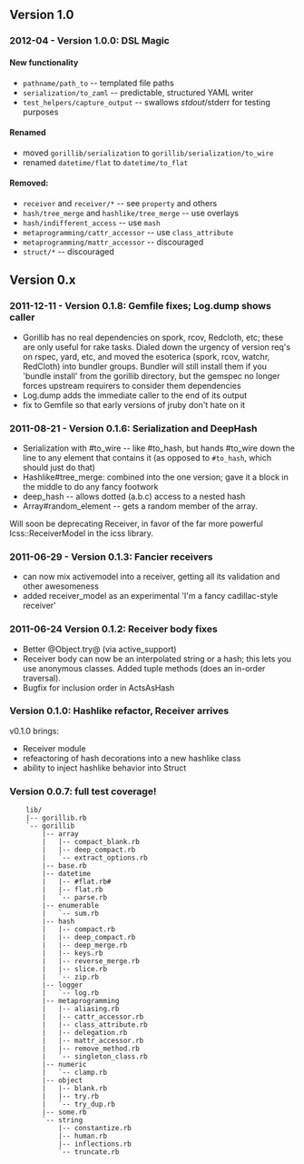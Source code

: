## Version 1.0

### 2012-04 - Version 1.0.0: DSL Magic

#### New functionality

* `pathname/path_to`            -- templated file paths
* `serialization/to_zaml`       -- predictable, structured YAML writer
* `test_helpers/capture_output` -- swallows $stdout/$stderr for testing purposes

#### Renamed

* moved `gorillib/serialization` to `gorillib/serialization/to_wire`
* renamed `datetime/flat` to `datetime/to_flat`

#### Removed:

* `receiver` and `receiver/*`                 -- see `property` and others
* `hash/tree_merge` and `hashlike/tree_merge` -- use overlays
* `hash/indifferent_access`                   -- use `mash`
* `metaprogramming/cattr_accessor`            -- use `class_attribute`
* `metaprogramming/mattr_accessor`            -- discouraged
* `struct/*`                                  -- discouraged

## Version 0.x

### 2011-12-11 - Version 0.1.8: Gemfile fixes; Log.dump shows caller

* Gorillib has no real dependencies on spork, rcov, Redcloth, etc; these are only useful for rake tasks. Dialed down the urgency of version req's on rspec, yard, etc, and moved the esoterica (spork, rcov, watchr, RedCloth) into bundler groups. Bundler will still install them if you 'bundle install' from the gorillib directory, but the gemspec no longer forces upstream requirers to consider them dependencies
* Log.dump adds the immediate caller to the end of its output
* fix to Gemfile so that early versions of jruby don't hate on it

### 2011-08-21 - Version 0.1.6: Serialization and DeepHash

* Serialization with #to_wire -- like #to_hash, but hands #to_wire down the line to any element that contains it (as opposed to `#to_hash`, which should just do that)
* Hashlike#tree_merge: combined into the one version; gave it a block in the middle to do any fancy footwork
* deep_hash -- allows dotted (a.b.c) access to a nested hash
* Array#random_element -- gets a random member of the array.

Will soon be deprecating Receiver, in favor of the far more powerful Icss::ReceiverModel in the icss library.

### 2011-06-29 - Version 0.1.3: Fancier receivers

* can now mix activemodel into a receiver, getting all its validation and other awesomeness
* added receiver_model as an experimental 'I'm a fancy cadillac-style receiver'

### 2011-06-24 Version 0.1.2: Receiver body fixes

* Better @Object.try@ (via active_support)
* Receiver body can now be an interpolated string or a hash; this lets you use anonymous classes. Added tuple methods (does an in-order traversal).
* Bugfix for inclusion order in ActsAsHash

### Version 0.1.0: Hashlike refactor, Receiver arrives

v0.1.0 brings:

* Receiver module
* refeactoring of hash decorations into a new hashlike class
* ability to inject hashlike behavior into Struct

### Version 0.0.7: full test coverage!

        lib/
        |-- gorillib.rb
        `-- gorillib
            |-- array
            |   |-- compact_blank.rb
            |   |-- deep_compact.rb
            |   `-- extract_options.rb
            |-- base.rb
            |-- datetime
            |   |-- #flat.rb#
            |   |-- flat.rb
            |   `-- parse.rb
            |-- enumerable
            |   `-- sum.rb
            |-- hash
            |   |-- compact.rb
            |   |-- deep_compact.rb
            |   |-- deep_merge.rb
            |   |-- keys.rb
            |   |-- reverse_merge.rb
            |   |-- slice.rb
            |   `-- zip.rb
            |-- logger
            |   `-- log.rb
            |-- metaprogramming
            |   |-- aliasing.rb
            |   |-- cattr_accessor.rb
            |   |-- class_attribute.rb
            |   |-- delegation.rb
            |   |-- mattr_accessor.rb
            |   |-- remove_method.rb
            |   `-- singleton_class.rb
            |-- numeric
            |   `-- clamp.rb
            |-- object
            |   |-- blank.rb
            |   |-- try.rb
            |   `-- try_dup.rb
            |-- some.rb
            `-- string
                |-- constantize.rb
                |-- human.rb
                |-- inflections.rb
                `-- truncate.rb

